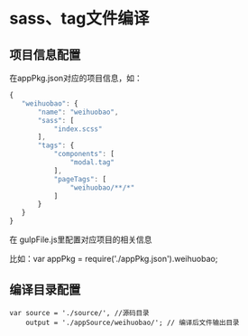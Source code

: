 sass、tag文件编译
======================

## 项目信息配置
 
 在appPkg.json对应的项目信息，如：
 ```javascript
 {
	"weihuobao": {
		"name": "weihuobao",
		"sass": [
			"index.scss"
		],
		"tags": {
			"components": [
				"modal.tag"
			],
			"pageTags": [
				"weihuobao/**/*"
			]
		}
	}
}
 ```

 在 gulpFile.js里配置对应项目的相关信息

 比如：var appPkg = require('./appPkg.json').weihuobao;

## 编译目录配置

 	var source = './source/', //源码目录
		output = './appSource/weihuobao/'; // 编译后文件输出目录
